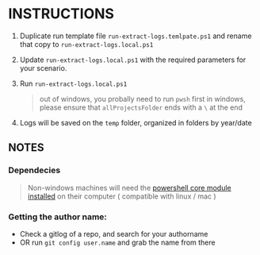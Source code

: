 # INSTRUCTIONS

1. Duplicate run template file `run-extract-logs.temlpate.ps1` and rename that copy to `run-extract-logs.local.ps1`
2. Update `run-extract-logs.local.ps1` with the required parameters for your scenario.
3. Run `run-extract-logs.local.ps1`

   > out of windows, you probally need to run `pwsh` first
   > in windows, please ensure that `allProjectsFolder` ends with a `\` at the end

4. Logs will be saved on the `temp` folder, organized in folders by year/date

## NOTES

### Dependecies

> Non-windows machines will need the [powershell core module installed](https://docs.microsoft.com/en-us/powershell/scripting/install/installing-powershell?view=powershell-7.1) on their computer ( compatible with linux / mac )

### Getting the author name:

- Check a gitlog of a repo, and search for your authorname
- OR run `git config user.name` and grab the name from there
